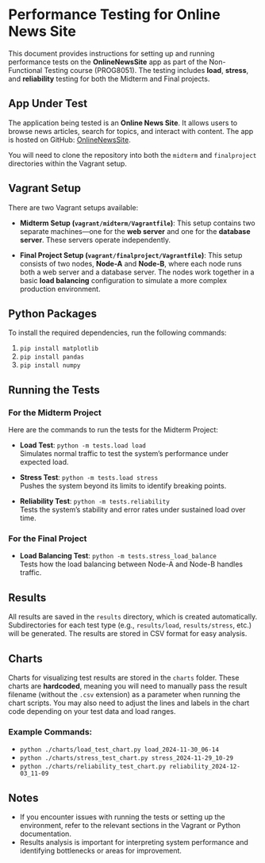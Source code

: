 # Performance Testing for Online News Site

This document provides instructions for setting up and running performance tests on the **OnlineNewsSite** app as part of the Non-Functional Testing course (PROG8051). The testing includes **load**, **stress**, and **reliability** testing for both the Midterm and Final projects.

## App Under Test

The application being tested is an **Online News Site**. It allows users to browse news articles, search for topics, and interact with content. The app is hosted on GitHub: [OnlineNewsSite](https://github.com/MobinaJafarian/OnlineNewsSite).

You will need to clone the repository into both the `midterm` and `finalproject` directories within the Vagrant setup.

## Vagrant Setup

There are two Vagrant setups available:

- **Midterm Setup (`vagrant/midterm/Vagrantfile`)**: This setup contains two separate machines—one for the **web server** and one for the **database server**. These servers operate independently.
  
- **Final Project Setup (`vagrant/finalproject/Vagrantfile`)**: This setup consists of two nodes, **Node-A** and **Node-B**, where each node runs both a web server and a database server. The nodes work together in a basic **load balancing** configuration to simulate a more complex production environment.

## Python Packages

To install the required dependencies, run the following commands:

1. `pip install matplotlib`
2. `pip install pandas`
3. `pip install numpy`

## Running the Tests

### For the Midterm Project

Here are the commands to run the tests for the Midterm Project:

- **Load Test**: `python -m tests.load load`  
  Simulates normal traffic to test the system’s performance under expected load.

- **Stress Test**: `python -m tests.load stress`  
  Pushes the system beyond its limits to identify breaking points.

- **Reliability Test**: `python -m tests.reliability`  
  Tests the system’s stability and error rates under sustained load over time.

### For the Final Project

- **Load Balancing Test**: `python -m tests.stress_load_balance`  
  Tests how the load balancing between Node-A and Node-B handles traffic.

## Results

All results are saved in the `results` directory, which is created automatically. Subdirectories for each test type (e.g., `results/load`, `results/stress`, etc.) will be generated. The results are stored in CSV format for easy analysis.

## Charts

Charts for visualizing test results are stored in the `charts` folder. These charts are **hardcoded**, meaning you will need to manually pass the result filename (without the `.csv` extension) as a parameter when running the chart scripts. You may also need to adjust the lines and labels in the chart code depending on your test data and load ranges.

### Example Commands:

- `python ./charts/load_test_chart.py load_2024-11-30_06-14`
- `python ./charts/stress_test_chart.py stress_2024-11-29_10-29`
- `python ./charts/reliability_test_chart.py reliability_2024-12-03_11-09`

## Notes

- If you encounter issues with running the tests or setting up the environment, refer to the relevant sections in the Vagrant or Python documentation.
- Results analysis is important for interpreting system performance and identifying bottlenecks or areas for improvement.

